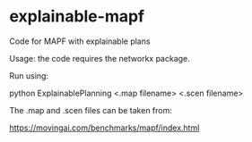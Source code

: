 # explainable-mapf
Code for MAPF with explainable plans

Usage: the code requires the networkx package.

Run using:

python ExplainablePlanning <.map filename> <.scen filename> <number of agents> <number of segments> <max timeout>

The .map and .scen files can be taken from:

https://movingai.com/benchmarks/mapf/index.html

